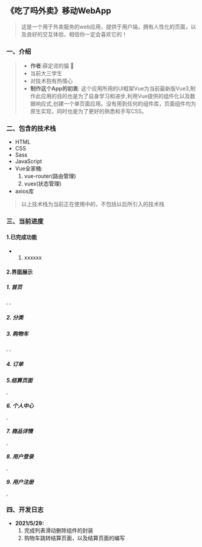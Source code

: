 ## 《吃了吗外卖》移动WebApp
> 这是一个用于外卖服务的web应用，提供于用户端，拥有人性化的页面，以及良好的交互体验，相信你一定会喜欢它的！
### 一、介绍
> * <b>作者</b>:薛定谔的猫 🍉<br>
> * 当前大三学生
> * 对技术抱有热情心
> * <b>制作这个App的初衷</b>: 这个应用所用的UI框架Vue为当前最新版Vue3,制作此应用的目的也是为了自身学习和进步,利用Vue提供的组件化以及数据响应式,创建一个单页面应用。没有用到任何的组件库，页面组件均为原生实现，同时也是为了更好的熟悉和手写CSS。
### 二、包含的技术栈
* HTML
* CSS
* Sass
* JavaScript
* Vue全家桶:<br>
  1. vue-router(路由管理)<br>
  2. vuex(状态管理)<br>
* axios库
>以上技术栈为当前正在使用中的，不包括以后所引入的技术栈
### 三、当前进度
#### 1.已完成功能
* 1. xxxxxx
#### 2.界面展示
##### 1. 首页

   <img src="F:\Web项目\CLM_TakeOut_FrontEnd\图片\首页1.jpg" style="zoom: 25%;" />

   <img src="F:\Web项目\CLM_TakeOut_FrontEnd\图片\首页2.jpg" style="zoom:25%;" />

##### 2. 分类

##### 3. 购物车

   <img src="F:\Web项目\CLM_TakeOut_FrontEnd\图片\购物车1.jpg" style="zoom:25%;" />

   <img src="F:\Web项目\CLM_TakeOut_FrontEnd\图片\购物车2.jpg" style="zoom:25%;" />

##### 4. 订单

#####  5.结算页面

<img src="F:\Web项目\CLM_TakeOut_FrontEnd\图片\结算页面.jpg" style="zoom:25%;" />

##### 6. 个人中心

   <img src="F:\Web项目\CLM_TakeOut_FrontEnd\图片\个人中心.jpg" style="zoom:25%;" />

##### 7. 商品详情

   <img src="F:\Web项目\CLM_TakeOut_FrontEnd\图片\商品详情.jpg" style="zoom:25%;" />

##### 8. 用户登录

<img src="F:\Web项目\CLM_TakeOut_FrontEnd\图片\登录.jpg" style="zoom:25%;" />

##### 9. 用户注册

<img src="F:\Web项目\CLM_TakeOut_FrontEnd\图片\注册.jpg" style="zoom:25%;" />

### 四、开发日志
* <b>2021/5/29:</b><br>
  1. 完成列表滑动删除组件的封装
  2. 购物车跳转结算页面，以及结算页面的编写